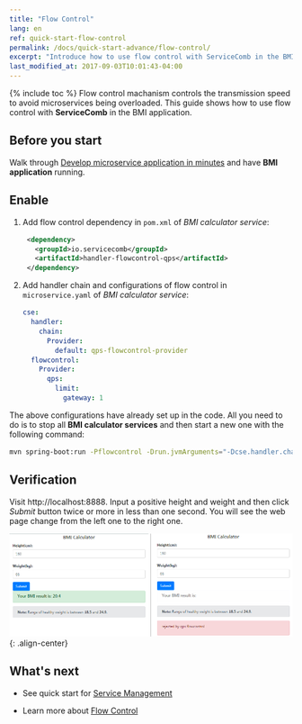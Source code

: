 ```yaml
---
title: "Flow Control"
lang: en
ref: quick-start-flow-control
permalink: /docs/quick-start-advance/flow-control/
excerpt: "Introduce how to use flow control with ServiceComb in the BMI application"
last_modified_at: 2017-09-03T10:01:43-04:00
---
```


{% include toc %}
Flow control machanism controls the transmission speed to avoid microservices being overloaded. This guide shows how to use flow control with **ServiceComb** in the BMI application. 

## Before you start

Walk through [Develop microservice application in minutes](/docs/quick-start-bmi/) and have **BMI application** running. 

## Enable

1. Add flow control dependency in `pom.xml` of *BMI calculator service*:

   ```xml
    <dependency>
      <groupId>io.servicecomb</groupId>
      <artifactId>handler-flowcontrol-qps</artifactId>
    </dependency>
   ```

2. Add handler chain and configurations of flow control in `microservice.yaml` of *BMI calculator service*:

   ```yaml
   cse:
     handler:
       chain:
         Provider:
           default: qps-flowcontrol-provider
     flowcontrol:
       Provider:
         qps:
           limit:
             gateway: 1
   ```

The above configurations have already set up in the code. All you need to do is to stop all **BMI calculator services** and then start a new one with the following command:

```bash
mvn spring-boot:run -Pflowcontrol -Drun.jvmArguments="-Dcse.handler.chain.Provider.default=qps-flowcontrol-provider -Dcse.flowcontrol.Provider.qps.limit.gateway=1"
```

## Verification

Visit <a>http://localhost:8888</a>. Input a positive height and weight and then click *Submit* button twice or more in less than one second. You will see the web page change from the left one to the right one.

![Flow control result](/assets/images/flow-control-result.png){: .align-center}

## What's next

* See quick start for [Service Management](/docs/quick-start-advance/service-management/)

* Learn more about [Flow Control](/users/service-configurations/#限流策略)
